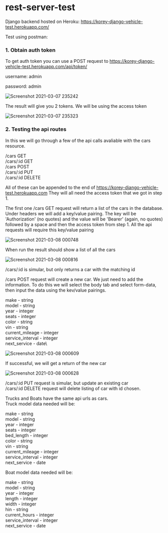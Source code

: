 # rest-server-test

Django backend hosted on Heroku: https://korey-django-vehicle-test.herokuapp.com/

Test using postman:

### 1. Obtain auth token

To get auth token you can use a POST request to https://korey-django-vehicle-test.herokuapp.com/api/token/

username: admin

password: admin

![Screenshot 2021-03-07 235242](https://user-images.githubusercontent.com/26910936/110293362-52c57080-7fa3-11eb-8dfb-0a8c28ffccbb.png)

The result will give you 2 tokens. We will be using the access token

![Screenshot 2021-03-07 235323](https://user-images.githubusercontent.com/26910936/110293545-8f916780-7fa3-11eb-9ecb-c74700e87cd4.png)


### 2. Testing the api routes

In this we will go through a few of the api calls avaliable with the cars resource.

/cars GET\
/cars/:id GET\
/cars POST\
/cars/:id PUT\
/cars/:id DELETE

All of these can be appended to the end of https://korey-django-vehicle-test.herokuapp.com
They will all need the access token that we got in step 1.

The first one /cars GET request will return a list of the cars in the database. Under headers we will add a key/value pairing. The key will be 'Authorization' (no quotes) and the value will be 'Bearer' (again, no quotes) followed by a space and then the access token from step 1. All the api requests will require this key/value pairing

![Screenshot 2021-03-08 000748](https://user-images.githubusercontent.com/26910936/110294527-d3d13780-7fa4-11eb-8bc8-16b37079fed1.png)

When run the result should show a list of all the cars

![Screenshot 2021-03-08 000816](https://user-images.githubusercontent.com/26910936/110294635-f2cfc980-7fa4-11eb-8cde-eb7714491489.png)

/cars/:id is simular, but only returns a car with the matching id

/cars POST request will create a new car. We just need to add the information. To do this we will select the body tab and select form-data, then input the data using the kev/value pairings.

make - string\
model - string\
year - integer\
seats - integer\
color - string\
vin - string\
current_mileage - integer\
service_interval - integer\
next_service - date\

![Screenshot 2021-03-08 000609](https://user-images.githubusercontent.com/26910936/110295464-fdd72980-7fa5-11eb-8fe2-c03cb05aefdd.png)

If successful, we will get a return of the new car

![Screenshot 2021-03-08 000628](https://user-images.githubusercontent.com/26910936/110295589-23643300-7fa6-11eb-81ec-35aad84de2fb.png)

/cars/:id PUT request is simular, but update an existing car\
/cars/:id DELETE request will delete listing of car with id chosen.

Trucks and Boats have the same api urls as cars.\
Truck model data needed will be:

make - string\
model - string\
year - integer\
seats - integer\
bed_length - integer\
color - string\
vin - string\
current_mileage - integer\
service_interval - integer\
next_service - date

Boat model data needed will be:

make - string\
model - string\
year - integer\
length - integer\
width - integer\
hin - string\
current_hours - integer\
service_interval - integer\
next_service - date
